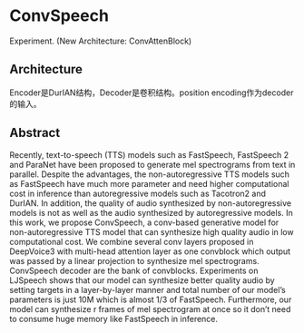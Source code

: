 # ConvSpeech
Experiment. (New Architecture: ConvAttenBlock)

## Architecture
Encoder是DurIAN结构，Decoder是卷积结构。position encoding作为decoder的输入。

## Abstract
Recently, text-to-speech (TTS) models such as FastSpeech, FastSpeech 2 and ParaNet have been proposed to generate mel spectrograms from text in parallel. Despite the advantages, the non-autoregressive TTS models such as FastSpeech have much more parameter and need higher computational cost in inference than autoregressive models such as Tacotron2 and DurIAN. In addition, the quality of audio synthesized by non-autoregressive models is not as well as the audio synthesized by autoregressive models. In this work, we propose ConvSpeech, a conv-based generative model for non-autoregressive TTS model that can synthesize high quality audio in low computational cost. We combine several conv layers proposed in DeepVoice3 with multi-head attention layer as one convblock which output was passed by a linear projection to synthesize mel spectrograms. ConvSpeech decoder are the bank of convblocks. Experiments on LJSpeech shows that our model can synthesize better quality audio by setting targets in a layer-by-layer manner and total number of our model’s parameters is just 10M which is almost 1/3 of FastSpeech. Furthermore, our model can synthesize r frames of mel spectrogram at once so it don’t need to consume huge memory like FastSpeech in inference.